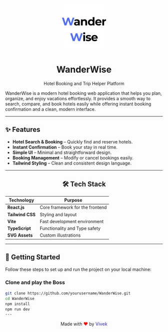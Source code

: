 <p align="center">
  <img src="assets/logo.png" alt="WanderWise" width="150" />
</p>


<h1 align="center">WanderWise</h1>
<p align="center">
  Hotel Booking and Trip Helper Platform
</p>


WanderWise is a modern hotel booking web application that helps you plan, organize, and enjoy vacations effortlessly.
It provides a smooth way to search, compare, and book hotels easily while offering instant booking confirmation and a clean, modern interface.

>

---

## ✨ Features
- **Hotel Search & Booking** – Quickly find and reserve hotels.
- **Instant Confirmation** – Book your stay in real time.
- **Simple UI** – Minimal and straightforward design.
- **Booking Management** – Modify or cancel bookings easily.
- **Tailwind Styling** – Clean and consistent design language.

---
<div align="center">

## 🛠 Tech Stack

| Technology        | Purpose                            |
|------------------|------------------------------------|
| **React.js**      | Core framework for the frontend    |
| **Tailwind CSS**  | Styling and layout                 |
| **Vite**          | Fast development environment       |
| **TypeScript** | Functionality and Type safety      |
| **SVG Assets**    | Custom illustrations               |

</div>

---

## 🚀 Getting Started

Follow these steps to set up and run the project on your local machine:

### Clone and play the Boss
```bash
git clone https://github.com/yourusername/WanderWise.git
cd WanderWise
npm install
npm run dev
---
```

<p align="center">
  Made with <span style="color: red;">❤️</span> by 
  <span style="color: rgb(89,89,200); font-weight: 600;">Vivek</span>
</p>